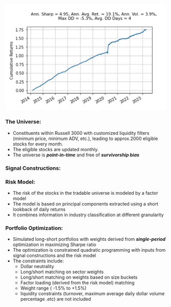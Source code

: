 ![](/Cum_Ret.png)

### The Universe:
- Constituents within Russell 3000 with customized liquidity filters (minimum price, minimum ADV, etc.),
  leading to approx.2000 eligible stocks for every month.
- The eligible stocks are updated monthly.
- The universe is ***point-in-time*** and free of ***survivorship bias***

### Signal Constructions:


### Risk Model:
- The risk of the stocks in the tradable universe is modeled by a factor model
- The model is based on principal components extracted using a short lookback of daily returns
- It combines information in industry classification at different granularity

### Portfolio Optimization:
- Simulated long-short portfolios with weights derived from ***single-period*** optimization in maximizing Sharpe ratio
- The optimization is constrained quadratic programming with inputs from signal constructions and the risk model
- The constraints include:
  * Dollar neutrality
  * Long/short matching on sector weights 
  * Long/short matching on weights based on size buckets
  * Factor loading (derived from the risk model) matching
  * Weight range ( -1.5% to +1.5%)
  * liquidity constraints (turnover, maximum average daily dollar volume percentage .etc) are not included
